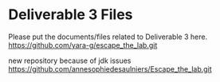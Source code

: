 # Deliverable 3 Files

Please put the documents/files related to Deliverable 3 here.
https://github.com/yara-g/escape_the_lab.git

new repository because of jdk issues
https://github.com/annesophiedesaulniers/Escape_the_lab.git
